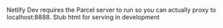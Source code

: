 Netlify Dev requires the Parcel server to run so you can actually proxy to localhost:8888. Stub html for serving in development
